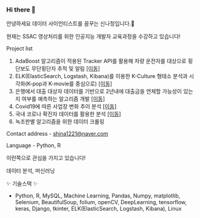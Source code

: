 ### Hi there 👋

안녕하세요 데이터 사이언티스트를 꿈꾸는 신나정입니다.🌱 

현재는 SSAC 영상처리를 위한 인공지능 개발자 교육과정을 수강하고 있습니다!

Project list  
1. AdaBoost 알고리즘이 적용된 Tracker API를 활용해 차량 운전자를 대상으로 횡단보도 무단횡단자 추적 및 알림 [[이동]](https://github.com/shina1221/SSAC_2021/tree/main/mini_project/%EB%AF%B8%EB%8B%88%ED%94%84%EB%A1%9C%EC%A0%9D%ED%8A%B83.%EC%B0%A8%EB%9F%89%20%EC%9A%B4%EC%A0%84%EC%9E%90%EB%A5%BC%20%EC%9C%84%ED%95%9C%20%ED%9A%A1%EB%8B%A8%EB%B3%B4%EB%8F%84%20%EB%AC%B4%EB%8B%A8%ED%9A%A1%EB%8B%A8%EC%9E%90%20%EC%B6%94%EC%A0%81%20%EC%95%8C%EA%B3%A0%EB%A6%AC%EC%A6%98)
2. ELK(ElasticSearch, Logstash, Kibana)를 이용한 K-Culture 형태소 분석과 시각화(K-pop과 K-movie를 중심으로) [[이동]](https://github.com/shina1221/SSAC_2021/tree/main/mini_project/%EB%AF%B8%EB%8B%88%ED%94%84%EB%A1%9C%EC%A0%9D%ED%8A%B84.K_culture%20%ED%8A%B8%EC%9C%84%ED%84%B0%20%EA%B2%80%EC%83%89%20%EC%8B%9C%EA%B0%81%ED%99%94)
3. 은행에서 대출 대상자 데이터를 기반으로 2년내에 대출금을 연체할 가능성이 있는지 여부를 예측하는 알고리즘 개발 [[이동]](https://github.com/shina1221/SSAC_2021/tree/main/mini_project/%EB%AF%B8%EB%8B%88%ED%94%84%EB%A1%9C%EC%A0%9D%ED%8A%B85)
4. Covid19에 따른 사업장 변화 추이 분석 [[이동]](https://github.com/shina1221/SSAC_2021/tree/main/mini_project/%EB%AF%B8%EB%8B%88%ED%94%84%EB%A1%9C%EC%A0%9D%ED%8A%B82.%EC%BD%94%EB%A1%9C%EB%82%98%20%EC%9D%B4%EC%A0%84%EA%B3%BC%20%EC%9D%B4%ED%9B%84%EC%97%90%20%EB%94%B0%EB%A5%B8%20%EC%82%AC%EC%97%85%EC%9E%A5%20%EC%B6%94%EC%9D%B4%EB%B6%84%EC%84%9D/%5B%EC%97%94%EC%BD%94%EC%95%84%5D%EB%AF%B8%EB%8B%88%ED%94%84%EB%A1%9C%EC%A0%9D%ED%8A%B802_2%ED%8C%80_%EC%8B%A0%EB%82%98%EC%A0%95_%EA%B9%80%ED%9D%AC%EC%88%98_%EA%B3%A0%ED%98%95%EC%84%9D)
5. 국내 코로나 확진자 데이터를 활용한 분석 [[이동]](https://github.com/shina1221/SSAC_2021/tree/main/mini_project/%EB%AF%B8%EB%8B%88%ED%94%84%EB%A1%9C%EC%A0%9D%ED%8A%B81.%EC%BD%94%EB%A1%9C%EB%82%98%20%EC%8B%9C%EA%B0%81%ED%99%94)
6. 녹조판별 알고리즘을 위한 데이터 크롤링 

Contact address - shina1221@naver.com

Language - Python, R

이런쪽으로 관심을 가지고 있습니다!

데이터 분석, 머신러닝

✨ 기술스택 ✨

- Python, R, MySQL, Machine Learning, Pandas, Numpy, matplotlib, Selenium, BeautifulSoup, folium, openCV, DeepLearning, tensorflow, keras, Django, tkinter, ELK(ElasticSearch, Logstash, Kibana), Linux   

<!--
**shina1221/shina1221** is a ✨ _special_ ✨ repository because its `README.md` (this file) appears on your GitHub profile.



Here are some ideas to get you started:

- 🔭 I’m currently working on ...
- 🌱 I’m currently learning ...
- 👯 I’m looking to collaborate on ...
- 🤔 I’m looking for help with ...
- 💬 Ask me about ...
- 📫 How to reach me: ...
- 😄 Pronouns: ...
- ⚡ Fun fact: ...
-->
